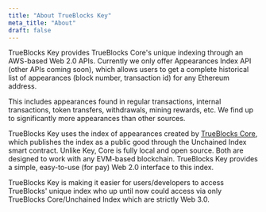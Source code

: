```yaml
---
title: "About TrueBlocks Key"
meta_title: "About"
draft: false
---
```


TrueBlocks Key provides TrueBlocks Core's unique indexing through an AWS-based Web 2.0 APIs. Currently we only offer Appearances Index API (other APIs coming soon), which allows users to get a complete historical list of appearances (block number, transaction id) for any Ethereum address.

This includes appearances found in regular transactions, internal transactions, token transfers, withdrawals, mining rewards, etc. We find up to significantly more appearances than other sources.

TrueBlocks Key uses the index of appearances created by <a href="https://trueblocks.io">TrueBlocks Core</a>, which publishes the index as a public good through the Unchained Index smart contract. Unlike Key, Core is fully local and open source. Both are designed to work with any EVM-based blockchain. TrueBlocks Key provides a simple, easy-to-use (for pay) Web 2.0 interface to this index.

TrueBlocks Key is making it easier for users/developers to access TrueBlocks' unique index who up until now could access via only TrueBlocks Core/Unchained Index which are strictly Web 3.0.
